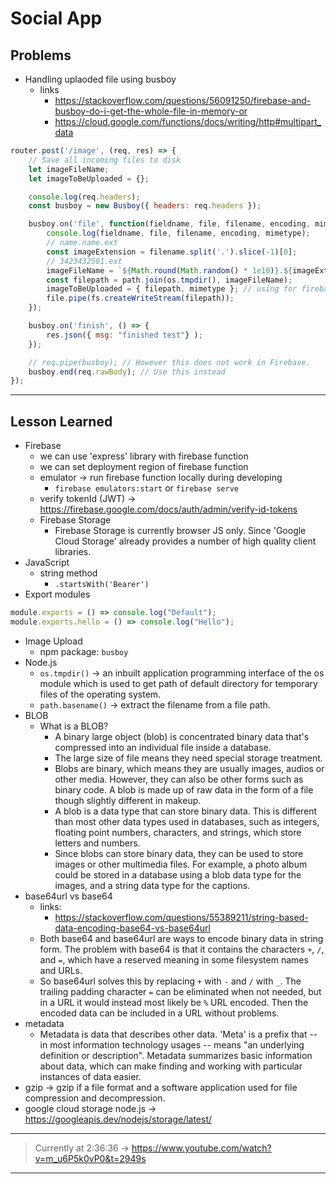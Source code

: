 # Social App

## Problems 
- Handling uplaoded file using busboy
	- links
		- https://stackoverflow.com/questions/56091250/firebase-and-busboy-do-i-get-the-whole-file-in-memory-or
		- https://cloud.google.com/functions/docs/writing/http#multipart_data
```JavaScript
router.post('/image', (req, res) => {
	// Save all incoming files to disk
	let imageFileName;
	let imageToBeUploaded = {};

	console.log(req.headers);
	const busboy = new Busboy({ headers: req.headers });

	busboy.on('file', function(fieldname, file, filename, encoding, mimetype) {
		console.log(fieldname, file, filename, encoding, mimetype);
		// name.name.ext
		const imageExtension = filename.split('.').slice(-1)[0];
		// 3423432501.ext
		imageFileName = `${Math.round(Math.random() * 1e10)}.${imageExtension}`;
		const filepath = path.join(os.tmpdir(), imageFileName);
		imageToBeUploaded = { filepath, mimetype }; // using for firebase
		file.pipe(fs.createWriteStream(filepath));
	});

	busboy.on('finish', () => {
		res.json({ msg: "finished test"} );
	});

	// req.pipe(busboy); // However this does not work in Firebase.
	busboy.end(req.rawBody); // Use this instead
});
```


---

## Lesson Learned
- Firebase
	- we can use 'express' library with firebase function
	- we can set deployment region of firebase function
	- emulator -> run firebase function locally during developing
		- `firebase emulators:start` or `firebase serve`
	- verify tokenId (JWT) -> https://firebase.google.com/docs/auth/admin/verify-id-tokens
	- Firebase Storage 
		- Firebase Storage is currently browser JS only. Since 'Google Cloud Storage' already provides a number of high quality client libraries. 
- JavaScript
	- string method
		- `.startsWith('Bearer')`
- Export modules
```JavaScript
module.exports = () => console.log("Default");
module.exports.hello = () => console.log("Hello");
```
- Image Upload
	- npm package: `busboy`
- Node.js
	- `os.tmpdir()` -> an inbuilt application programming interface of the os module which is used to get path of default directory for temporary files of the operating system.
	- `path.basename()` -> extract the filename from a file path.
- BLOB
	- What is a BLOB?
		- A binary large object (blob) is concentrated binary data that's compressed into an individual file inside a database. 
		- The large size of file means they need special storage treatment.
		- Blobs are binary, which means they are usually images, audios or other media. However, they can also be other forms such as binary code. A blob is made up of raw data in the form of a file though slightly different in makeup.
		- A blob is a data type that can store binary data. This is different than most other data types used in databases, such as integers, floating point numbers, characters, and strings, which store letters and numbers.
		- Since blobs can store binary data, they can be used to store images or other multimedia files. For example, a photo album could be stored in a database using a blob data type for the images, and a string data type for the captions.
- base64url vs base64
	- links:
		- https://stackoverflow.com/questions/55389211/string-based-data-encoding-base64-vs-base64url
	- Both base64 and base64url are ways to encode binary data in string form. The problem with base64 is that it contains the characters `+`, `/`, and `=`, which have a reserved meaning in some filesystem names and URLs. 
	- So base64url solves this by replacing `+` with `-` and `/` with `_`. The trailing padding character `=` can be eliminated when not needed, but in a URL it would instead most likely be `%` URL encoded. Then the encoded data can be included in a URL without problems.
- metadata
	- Metadata is data that describes other data. 'Meta' is a prefix that -- in most information technology usages -- means "an underlying definition or description". Metadata summarizes basic information about data, which can make finding and working with particular instances of data easier.
- gzip -> gzip if a file format and a software application used for file compression and decompression.
- google cloud storage node.js -> https://googleapis.dev/nodejs/storage/latest/



---

> Currently at 2:36:36 -> https://www.youtube.com/watch?v=m_u6P5k0vP0&t=2949s

---